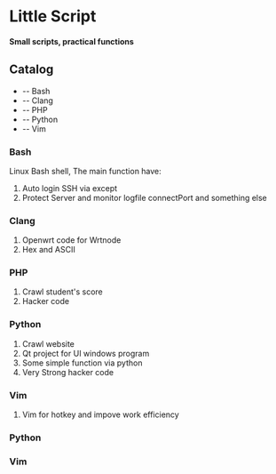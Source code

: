 # Little Script
####  Small scripts, practical functions    

## Catalog    
* -- Bash
* -- Clang
* -- PHP
* -- Python 
* -- Vim


### Bash 
Linux Bash shell, The main function have:    
1. Auto login SSH via except   
2. Protect Server and monitor logfile connectPort and something else    


### Clang  
1. Openwrt code for Wrtnode   
2. Hex and ASCII    


### PHP 
1. Crawl student's score   
2. Hacker code   

### Python
1. Crawl website   
2. Qt project for UI windows program
3. Some simple function via python 
4. Very Strong hacker code

### Vim
1. Vim for hotkey and impove work efficiency


### Python 

### Vim

